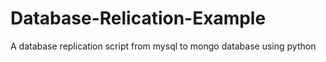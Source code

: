 # Database-Relication-Example
A database replication script from mysql to mongo database using python
